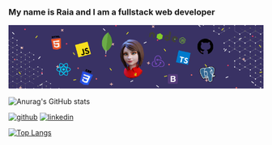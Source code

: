 ### My name is Raia and I am a fullstack web developer

![I am a fullstack web developer](https://github.com/Raia-Kisseljova/Raia-Kisseljova/blob/main/banner.png)





![Anurag's GitHub stats](https://github-readme-stats.vercel.app/api?username=Raia-Kisseljova&show_icons=true&theme=synthwave)


[<img src='https://cdn.jsdelivr.net/npm/simple-icons@3.0.1/icons/github.svg' alt='github' height='40'>](https://github.com/Raia-Kisseljova)  [<img src='https://cdn.jsdelivr.net/npm/simple-icons@3.0.1/icons/linkedin.svg' alt='linkedin' height='40'>](https://www.linkedin.com/in/raissa-kisseljova-b543a3215/)  

[![Top Langs](https://github-readme-stats.vercel.app/api/top-langs/?username=Raia-Kisseljova)](https://github.com/anuraghazra/github-readme-stats&theme=synthwave)

<!--
**Raia-Kisseljova/Raia-Kisseljova** is a ✨ _special_ ✨ repository because its `README.md` (this file) appears on your GitHub profile.

Here are some ideas to get you started:

- 🔭 I’m currently working on ...
- 🌱 I’m currently learning ...
- 👯 I’m looking to collaborate on ...
- 🤔 I’m looking for help with ...
- 💬 Ask me about ...
- 📫 How to reach me: ...
- 😄 Pronouns: ...
- ⚡ Fun fact: ...
-->
